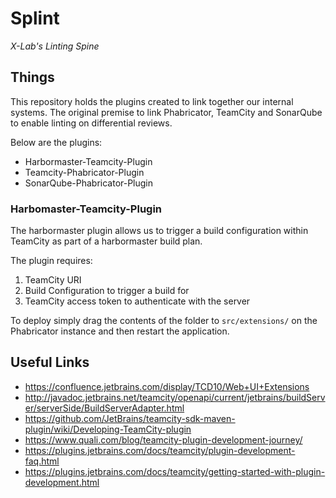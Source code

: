 # Splint
_X-Lab's Linting Spine_

## Things
This repository holds the plugins created to link together our internal systems. The original premise to link Phabricator, TeamCity and SonarQube to enable linting on differential reviews.

Below are the plugins:
* Harbormaster-Teamcity-Plugin
* Teamcity-Phabricator-Plugin
* SonarQube-Phabricator-Plugin

### Harbomaster-Teamcity-Plugin

The harbormaster plugin allows us to trigger a build configuration within TeamCity as part of a harbormaster build plan.

The plugin requires:
1. TeamCity URI
2. Build Configuration to trigger a build for
3. TeamCity access token to authenticate with the server

To deploy simply drag the contents of the folder to `src/extensions/` on the Phabricator instance and then restart the application.

## Useful Links

* https://confluence.jetbrains.com/display/TCD10/Web+UI+Extensions
* http://javadoc.jetbrains.net/teamcity/openapi/current/jetbrains/buildServer/serverSide/BuildServerAdapter.html
* https://github.com/JetBrains/teamcity-sdk-maven-plugin/wiki/Developing-TeamCity-plugin
* https://www.quali.com/blog/teamcity-plugin-development-journey/
* https://plugins.jetbrains.com/docs/teamcity/plugin-development-faq.html
* https://plugins.jetbrains.com/docs/teamcity/getting-started-with-plugin-development.html